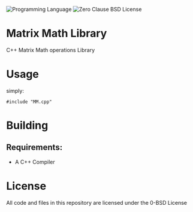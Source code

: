 ![Programming Language](https://img.shields.io/badge/C-Programming%20Language-brightgreen)
![Zero Clause BSD License](https://img.shields.io/badge/License-BSD%20Zero%20Clause-green)

# Matrix Math Library
C++ Matrix Math operations Library

# Usage
simply:
```
#include "MM.cpp"
```

# Building
## Requirements:
- A C++ Compiler

# License
All code and files in this repository are licensed under the 0-BSD License
